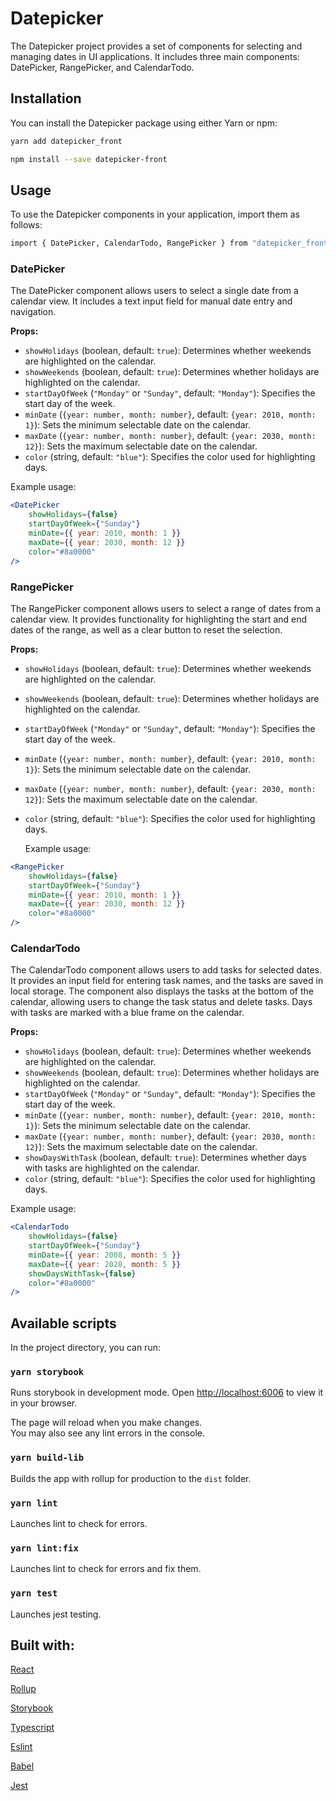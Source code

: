 # Datepicker

The Datepicker project provides a set of components for selecting and managing dates in UI applications. It includes three main components: DatePicker, RangePicker, and CalendarTodo.

## Installation

You can install the Datepicker package using either Yarn or npm:

```sh
yarn add datepicker_front
```

```sh
npm install --save datepicker-front
```

## Usage

To use the Datepicker components in your application, import them as follows:

```sh
import { DatePicker, CalendarTodo, RangePicker } from "datepicker_front";
```

### DatePicker

The DatePicker component allows users to select a single date from a calendar view. It includes a text input field for manual date entry and navigation.

**Props:**

-   `showHolidays` (boolean, default: `true`): Determines whether weekends are highlighted on the calendar.
-   `showWeekends` (boolean, default: `true`): Determines whether holidays are highlighted on the calendar.
-   `startDayOfWeek` (`"Monday"` or `"Sunday"`, default: `"Monday"`): Specifies the start day of the week.
-   `minDate` (`{year: number, month: number}`, default: `{year: 2010, month: 1}`): Sets the minimum selectable date on the calendar.
-   `maxDate` (`{year: number, month: number}`, default: `{year: 2030, month: 12}`): Sets the maximum selectable date on the calendar.
-   `color` (string, default: `"blue"`): Specifies the color used for highlighting days.

Example usage:

```jsx
<DatePicker
    showHolidays={false}
    startDayOfWeek={"Sunday"}
    minDate={{ year: 2010, month: 1 }}
    maxDate={{ year: 2030, month: 12 }}
    color="#8a0000"
/>
```

### RangePicker

The RangePicker component allows users to select a range of dates from a calendar view. It provides functionality for highlighting the start and end dates of the range, as well as a clear button to reset the selection.

**Props:**

-   `showHolidays` (boolean, default: `true`): Determines whether weekends are highlighted on the calendar.
-   `showWeekends` (boolean, default: `true`): Determines whether holidays are highlighted on the calendar.
-   `startDayOfWeek` (`"Monday"` or `"Sunday"`, default: `"Monday"`): Specifies the start day of the week.
-   `minDate` (`{year: number, month: number}`, default: `{year: 2010, month: 1}`): Sets the minimum selectable date on the calendar.
-   `maxDate` (`{year: number, month: number}`, default: `{year: 2030, month: 12}`): Sets the maximum selectable date on the calendar.
-   `color` (string, default: `"blue"`): Specifies the color used for highlighting days.

    Example usage:

```jsx
<RangePicker
    showHolidays={false}
    startDayOfWeek={"Sunday"}
    minDate={{ year: 2010, month: 1 }}
    maxDate={{ year: 2030, month: 12 }}
    color="#8a0000"
/>
```

### CalendarTodo

The CalendarTodo component allows users to add tasks for selected dates. It provides an input field for entering task names, and the tasks are saved in local storage. The component also displays the tasks at the bottom of the calendar, allowing users to change the task status and delete tasks. Days with tasks are marked with a blue frame on the calendar.

**Props:**

-   `showHolidays` (boolean, default: `true`): Determines whether weekends are highlighted on the calendar.
-   `showWeekends` (boolean, default: `true`): Determines whether holidays are highlighted on the calendar.
-   `startDayOfWeek` (`"Monday"` or `"Sunday"`, default: `"Monday"`): Specifies the start day of the week.
-   `minDate` (`{year: number, month: number}`, default: `{year: 2010, month: 1}`): Sets the minimum selectable date on the calendar.
-   `maxDate` (`{year: number, month: number}`, default: `{year: 2030, month: 12}`): Sets the maximum selectable date on the calendar.
-   `showDaysWithTask` (boolean, default: `true`): Determines whether days with tasks are highlighted on the calendar.
-   `color` (string, default: `"blue"`): Specifies the color used for highlighting days.

Example usage:

```jsx
<CalendarTodo
    showHolidays={false}
    startDayOfWeek={"Sunday"}
    minDate={{ year: 2008, month: 5 }}
    maxDate={{ year: 2028, month: 5 }}
    showDaysWithTask={false}
    color="#8a0000"
/>
```

## Available scripts

In the project directory, you can run:

### `yarn storybook`

Runs storybook in development mode.
Open [http://localhost:6006](http://localhost:6006) to view it in your browser.

The page will reload when you make changes.\
You may also see any lint errors in the console.

### `yarn build-lib`

Builds the app with rollup for production to the `dist` folder.

### `yarn lint`

Launches lint to check for errors.

### `yarn lint:fix`

Launches lint to check for errors and fix them.

### `yarn test`

Launches jest testing.

## Built with:

[React](https://react.dev/)

[Rollup](https://rollupjs.org)

[Storybook](https://storybook.js.org)

[Typescript](https://www.typescriptlang.org/)

[Eslint](https://eslint.org/)

[Babel](https://babeljs.io/)

[Jest](https://jestjs.io/)
